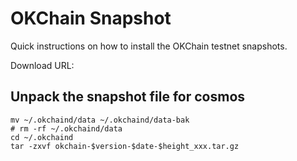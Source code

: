 
# OKChain Snapshot

Quick instructions on how to install the OKChain testnet snapshots.

Download URL: []()

## Unpack the snapshot file for cosmos
```shell
mv ~/.okchaind/data ~/.okchaind/data-bak
# rm -rf ~/.okchaind/data
cd ~/.okchaind 
tar -zxvf okchain-$version-$date-$height_xxx.tar.gz
```